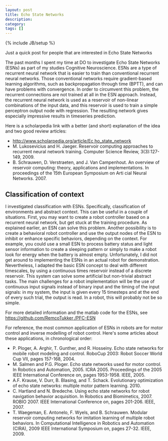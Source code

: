 ```yaml
---
layout: post
title: Echo State Networks
description: 
category: 
tags: []
---
```

{% include JB/setup %}

Just a quick post for people that are interested in Echo State Networks
  
The past months I spent my time at DO to investigate Echo State Networks
(ESNs) as part of my studies Cognitive Neuroscience. ESNs are a type of
recurrent neural network that is easier to train than conventional recurrent
neural networks. Those conventional networks require gradient-based learning
algorithms, such as backpropagation through time (BPTT), and can have problems
with convergence. In order to circumvent this problem, the recurrent
connections are not trained at all in the ESN approach. Instead, the recurrent
neural network is used as a reservoir of non-linear combinations of the input
data, and this reservoir is used to train a simple perceptron output node with
regression. The resulting network gives especially impressive results in
timeseries prediction.
  
Here is a scholarpedia link with a better (and short) explanation of the idea
and two good review articles:

  * [http://www.scholarpedia.org/article/Ec ho_state_network](http://www.scholarpedia.org/article/Echo_state_network)
  * M. Lukosevicius and H. Jaeger. Reservoir computing approaches to recurrent neural network training. Computer Science Review, 3(3):127-149, 2009.
  * B. Schrauwen, D. Verstraeten, and J. Van Campenhout. An overview of reservoir computing: theory, applications and implementations. In proceedings of the 15th European Symposium on Arti cial Neural Networks. 2007.

##  Classification of context

I investigated classification with ESNs. Specifically, classification of
environments and abstract context. This can be useful in a couple of
situations. First, you may want to create a robot controller based on a
recurrent neural network, but get stuck at the training procedure. As
explained earlier, an ESN can solve this problem. Another possibility is to
create a behavioral robot controller and use the output nodes of the ESN to
inhibit or enhance specific behaviors, depending on the context. For example,
you could use a small ESN to process battery status and light sensor
information to create a sleeping pattern or simply to make a robot look for
energy when the battery is almost empty. Unfortunately, I did not get around
to implementing the ESNs in an actual robot for demonstration. Nevertheless, I
adapted the basic ESN concept to deal with different timescales, by using a
continuous times reservoir instead of a discrete reservoir. This system can
solve some artificial but non-trivial abstract tasks. The main challenges for
a robot implementation will be the use of continuous input signals instead of
binary input and the timing of the input signals: in my system, the input is
given every 15 timesteps and at the end of every such trial, the output is
read. In a robot, this will probably not be so simple.  
  
For more detailed information and the matlab code for the ESNs, see
[https://github.com/RemcoTukker /PFC-ESN](https://github.com/RemcoTukker/PFC-ESN)  
  
For reference, the most common application of ESNs in robots are for motor
control and inverse modelling of robot control. Here's some articles about
these applications, in chronological order:

  * P. Ploger, A. Arghir, T. Gunther, and R. Hosseiny. Echo state networks for mobile robot modeling and control. RoboCup 2003: Robot Soccer World Cup VII, pages 157-168, 2004.
  * M. Salmen and P.G. Ploger. Echo state networks used for motor control. In Robotics and Automation, 2005. ICRA 2005. Proceedings of the 2005 IEEE International Conference on, pages 1953-1958. IEEE, 2005.
  * A.F. Krause, V. Durr, B. Blasing, and T. Schack. Evolutionary optimization of echo state networks: multiple motor pattern learning. 2010.
  * C. Hartland and N. Bredeche. Using echo state networks for robot navigation behavior acquisition. In Robotics and Biomimetics, 2007. ROBIO 2007. IEEE International Conference on, pages 201-206. IEEE, 2007.
  * T. Waegeman, E. Antonelo, F. Wyels, and B. Schrauwen. Modular reservoir computing networks for imitation learning of multiple robot behaviors. In Computational Intelligence in Robotics and Automation (CIRA), 2009 IEEE International Symposium on, pages 27-32. IEEE, 2009.

